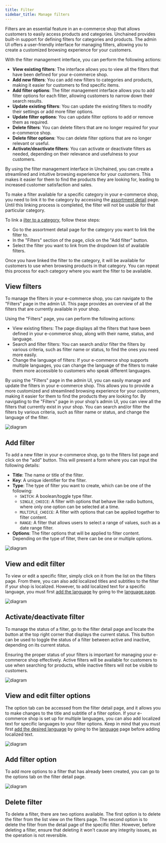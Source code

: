 ```yaml
---
title: Filter
sidebar_title: Manage filters
---
```

Filters are an essential feature in an e-commerce shop that allows customers to easily access products and categories. Unchained provides built-in support for defining filters for categories and products. The admin UI offers a user-friendly interface for managing filters, allowing you to create a customized browsing experience for your customers.

With the filter management interface, you can perform the following actions:
- **View existing filters**: The interface allows you to view all the filters that have been defined for your e-commerce shop.
- **Add new filters**: You can add new filters to categories and products, making it easier for customers to find specific items.
- **Add filter options**: The filter management interface allows you to add filter options for each filter, allowing customers to narrow down their search results.
- **Update existing filters**: You can update the existing filters to modify their settings or add more filter options.
- **Update filter options**: You can update filter options to add or remove them as required.
- **Delete filters**: You can delete filters that are no longer required for your e-commerce shop.
- **Delete filter options**: You can delete filter options that are no longer relevant or useful.
- **Activate/deactivate filters**: You can activate or deactivate filters as needed, depending on their relevance and usefulness to your customers.

By using the filter management interface in Unchained, you can create a streamlined and intuitive browsing experience for your customers. This makes it easier for them to find the products they are looking for, leading to increased customer satisfaction and sales.

To make a filter available for a specific category in your e-commerce shop, you need to link it to the category by accessing the [assortment detail](./assortment) page. Until this linking process is completed, the filter will not be usable for that particular category.

To link a [ilter to a category](./assortment/#manage-assortment-filters), follow these steps:
- Go to the assortment detail page for the category you want to link the filter to.
- In the "Filters" section of the page, click on the "Add filter" button.
- Select the filter you want to link from the dropdown list of available filters.

Once you have linked the filter to the category, it will be available for customers to use when browsing products in that category. You can repeat this process for each category where you want the filter to be available.
## View filters
To manage the filters in your e-commerce shop, you can navigate to the "Filters" page in the admin UI. This page provides an overview of all the filters that are currently available in your shop.

Using the "Filters" page, you can perform the following actions:
- View existing filters: The page displays all the filters that have been defined in your e-commerce shop, along with their name, status, and language.
- Search and filter filters: You can search and/or filter the filters by various criteria, such as filter name or status, to find the ones you need more easily.
- Change the language of filters: If your e-commerce shop supports multiple languages, you can change the language of the filters to make them more accessible to customers who speak different languages.

By using the "Filters" page in the admin UI, you can easily manage and update the filters in your e-commerce shop. This allows you to provide a more customized and streamlined browsing experience for your customers, making it easier for them to find the products they are looking for.
By navigating to the "Filters" page in your shop's admin UI, you can view all the filters that currently exist in your shop. You can search and/or filter the filters by various criteria, such as filter name or status, and change the language of the filter.

![diagram](/img/admin-ui/filter/filters-list.png)

## Add filter
To add a new filter in your e-commerce shop, go to the filters list page and click on the "add" button. This will present a form where you can input the following details:
- **Title**: The name or title of the filter.
- **Key**: A unique identifier for the filter.
- **Type**: The type of filter you want to create, which can be one of the following:
    - `SWITCH`: A boolean/toggle type filter.
    - `SINGLE_CHOICE`: A filter with options that behave like radio buttons, where only one option can be selected at a time.
    - `MULTIPLE_CHOICE`: A filter with options that can be applied together to filter content.
    - `RANGE`: A filter that allows users to select a range of values, such as a date range filter.
- **Options**: The filter options that will be applied to filter content. Depending on the type of filter, there can be one or multiple options.


![diagram](/img/admin-ui/filter/new-filter-form.png)

## View and edit filter

To view or edit a specific filter, simply click on it from the list on the filters page. From there, you can also add localized titles and subtitles to the filter if your shop is localized. However, to add localized text for a specific language, you must first [add the language](./language/#add-language) by going to the [language page](./language).

![diagram](/img/admin-ui/filter/filter-detail-text.png)
## Activate/deactivate filter
To manage the status of a filter, go to the filter detail page and locate the button at the top right corner that displays the current status. This button can be used to toggle the status of a filter between active and inactive, depending on its current status.

Ensuring the proper status of your filters is important for managing your e-commerce shop effectively. Active filters will be available for customers to use when searching for products, while inactive filters will not be visible to customers.

![diagram](/img/admin-ui/filter/filter-activate-deactivate.png)

## View and edit filter options
The option tab can be accessed from the filter detail page, and it allows you to make changes to the title and subtitle of a filter option. If your e-commerce shop is set up for multiple languages, you can also add localized text for specific languages to your filter options. Keep in mind that you must first [add the desired language](./language/#add-language) by going to the [language](./language) page before adding localized text.

![diagram](/img/admin-ui/filter/filter-edit-option.png)

## Add filter option
To add more options to a filter that has already been created, you can go to the options tab on the filter detail page.

![diagram](/img/admin-ui/filter/filter-add-option.png)

## Delete filter

To delete a filter, there are two options available. The first option is to delete the filter from the list view on the filters page. The second option is to delete the filter from the detail page of the specific filter. However, before deleting a filter, ensure that deleting it won't cause any integrity issues, as the operation is not reversible.